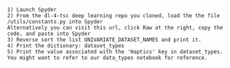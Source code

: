 #### 


    1) Launch Spyder
    2) From the dl-4-tsc deep learning repo you cloned, load the the file /utils/constants.py into Spyder
    Alternatively you can visit this url, click Raw at the right, copy the code, and paste into Spyder
    3) Reverse sort the list UNIVARIATE_DATASET_NAMES and print it.
    4) Print the dictionary: dataset_types
    5) Print the value associated with the 'Haptics' key in dataset_types. You might want to refer to our data_types notebook for reference.
